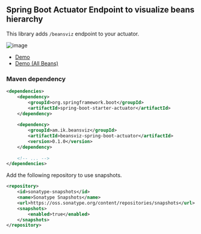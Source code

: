 ## Spring Boot Actuator Endpoint to visualize beans hierarchy

This library adds `/beansviz` endpoint to your actuator.

![image](https://cloud.githubusercontent.com/assets/106908/22554428/539f9f5c-e9a3-11e6-9f4e-ee4b46f080ce.png)


* [Demo](https://demo-beansviz.cfapps.io/beansviz)
* [Demo (All Beans)](https://demo-beansviz.cfapps.io/beansviz?all=true)

### Maven dependency
    

```xml
<dependencies>
    <dependency>
        <groupId>org.springframework.boot</groupId>
        <artifactId>spring-boot-starter-actuator</artifactId>
    </dependency>
            
    <dependency>
        <groupId>am.ik.beansviz</groupId>
        <artifactId>beansviz-spring-boot-actuator</artifactId>
        <version>0.1.0</version>
    </dependency>
    
    <!-- ... -->
</dependencies>
```

Add the following repository to use snapshots.


```xml
<repository>
    <id>sonatype-snapshots</id>
    <name>Sonatype Snapshots</name>
    <url>https://oss.sonatype.org/content/repositories/snapshots</url>
    <snapshots>
        <enabled>true</enabled>
    </snapshots>
</repository>
```